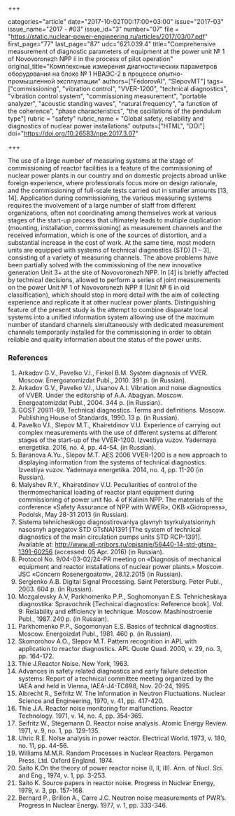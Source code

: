 +++

categories="article"
date="2017-10-02T00:17:00+03:00"
issue="2017-03"
issue_name="2017 - #03"
issue_id="3"
number="07"
file = "https://static.nuclear-power-engineering.ru/articles/2017/03/07.pdf"
first_page="77"
last_page="87"
udc="621.039.4"
title="Comprehensive measurement of diagnostic parameters of equipment at the power unit № 1 of Novovoronezh NPP ii in the process of pilot operation"
original_title="Комплексные измерения диагностических параметров оборудования на блоке № 1 НВАЭС-2 в процессе опытно- промышленной эксплуатации"
authors=["FedorovAI", "SlepovMT"]
tags=["commissioning", "vibration control", "VVER-1200", "technical diagnostics", "vibration control system", "commissioning measurement", "portable analyzer", "acoustic standing waves", "natural frequency", "a function of the coherence", "phase characteristics", "the oscillations of the pendulum type"]
rubric = "safety"
rubric_name = "Global safety, reliability and diagnostics of nuclear power installations"
outputs=["HTML", "DOI"]
doi="https://doi.org/10.26583/npe.2017.3.07"

+++

The use of a large number of measuring systems at the stage of commissioning of reactor facilities is a feature of the commissioning of nuclear power plants in our country and on domestic projects abroad unlike foreign experience, where professionals focus more on design rationale, and the commissioning of full-scale tests carried out in smaller amounts [13, 14]. Application during commissioning, the various measuring systems requires the involvement of a large number of staff from different organizations, often not coordinating among themselves work at various stages of the start-up process that ultimately leads to multiple duplication (mounting, installation, commissioning) as measurement channels and the received information, which is one of the sources of distortion, and a substantial increase in the cost of work. At the same time, most modern units are equipped with systems of technical diagnostics (STD) [1 – 3], consisting of a variety of measuring channels. The above problems have been partially solved with the commissioning of the new innovative generation Unit 3+ at the site of Novovoronezh NPP. In [4] is briefly affected by technical decisions, allowed to perform a series of joint measurements on the power Unit № 1 of Novovoronezh NPP II (Unit № 6 in old classification), which should stop in more detail with the aim of collecting experience and replicate it at other nuclear power plants. Distinguishing feature of the present study is the attempt to combine disparate local systems into a unified information system allowing use of the maximum number of standard channels simultaneously with dedicated measurement channels temporarily installed for the commissioning in order to obtain reliable and quality information about the status of the power units.

### References

1. Arkadov G.V., Pavelko V.I., Finkel B.M. System diagnosis of VVER. Moscow. Energoatomizdat Publ., 2010. 391 p. (in Russian).
2. Arkadov G.V., Pavelko V.I., Usanov A.I. Vibration and noise diagnostics of VVER. Under the editorship of A.A. Abagyan. Moscow. Energoatomizdat Publ., 2004. 344 p. (in Russian).
3. GOST 20911-89. Technical diagnostics. Terms and definitions. Moscow. Publishing House of Standards, 1990. 13 p. (in Russian).
4. Pavelko V.I., Slepov M.T., Khairetdinov V.U. Experience of carrying out complex measurements with the use of different systems at different stages of the start-up of the VVER-1200. Izvestiya vuzov. Yadernaya energetika. 2016, no. 4, pp. 44-54. (in Russian).
5. Baranova A.Yu., Slepov M.T. AES 2006 VVER-1200 is a new approach to displaying information from the systems of technical diagnostics. Izvestiya vuzov. Yadernaya energetika. 2014, no. 4, pp. 11-20 (in Russian).
6. Malyshev R.Y., Khairetdinov V.U. Peculiarities of control of the thermomechanical loading of reactor plant equipment during commissioning of power unit No. 4 of Kalinin NPP. The materials of the conference «Safety Assurance of NPP with WWER», OKB «Gidropress», Podolsk, May 28-31 2013 (in Russian).
7. Sistema tehnicheskogo diagnostirovaniya glavnyh tsyrkulyatsionnyh nasosnyh agregatov STD GTsNA)1391 [The system of technical diagnostics of the main circulation pumps units STD RCP-1391]. Available at: http://www.all-pribors.ru/opisanie/56440-14-std-gtsna-1391-60256 (accessed: 05 Apr. 2016) (in Russian).
8. Protocol No. 9/04-03-02/24-PR meeting on «Diagnosis of mechanical equipment and reactor installations of nuclear power plants.» Moscow. JSC «Concern Rosenergoatom», 28.12.2015 (in Russian).
9. Sergienko A.B. Digital Signal Processing. Saint Petersburg. Peter Publ., 2003. 604 p. (in Russian).
10. Mozgalevsky A.V, Parkhomenko P.P., Soghomonyan E.S. Tehnicheskaya diagnostika: Spravochnik [Technical diagnostics: Reference book]. Vol. 9: Reliability and efficiency in technique. Moscow. Mashinostroenie Publ., 1987. 240 p. (in Russian).
11. Parkhomenko P.P., Sogomonyan E.S. Basics of technical diagnostics. Moscow. Energoizdat Publ., 1981. 460 p. (in Russian).
12. Skomorohov А.О., Slepov M.T. Pattern recognition in APL with application to reactor diagnostics. APL Quote Quad. 2000, v. 29, no. 3, pp. 164-172.
13. Thie J.Reactor Noise. New York, 1963.
14. Advances in safety related diagnostics and early failure detection systems: Report of a technical committee meeting organized by the IAEA and held in Vienna, IAEA-J4-TC698, Nov. 20-24, 1995.
15. Albrecht R., Seifritz W. The Information in Neutron Fluctuations. Nuclear Science and Engineering, 1970, v. 41, pp. 417-420.
16. Thie J.A. Reactor noise monitoring for malfunctions. Reactor Technology. 1971, v. 14, no. 4, pp. 354-365.
17. Seifritz W., Stegemann D. Reactor noise analysis. Atomic Energy Review. 1971, v. 9, no. 1, pp. 129-135.
18. Uhric R.E. Noise analysis in power reactor. Electrical World. 1973, v. 180, no. 11, pp. 44-56.
19. Williams M.M.R. Random Processes in Nuclear Reactors. Pergamon Press. Ltd. Oxford England. 1974.
20. Saito K.On the theory of power reactor noise (I, II, III). Ann. of Nucl. Sci. and Eng., 1974, v. 1, pp. 3-253.
21. Saito K. Source papers in reactor noise. Progress in Nuclear Energy, 1979, v. 3, pp. 157-168.
22. Bernard P., Brillon A., Carre J.C. Neutron noise measurements of PWR’s. Progress in Nuclear Energy. 1977, v. 1, pp. 333-346.